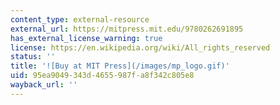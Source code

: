 ```yaml
---
content_type: external-resource
external_url: https://mitpress.mit.edu/9780262691895
has_external_license_warning: true
license: https://en.wikipedia.org/wiki/All_rights_reserved
status: ''
title: '![Buy at MIT Press](/images/mp_logo.gif)'
uid: 95ea9049-343d-4655-987f-a8f342c805e8
wayback_url: ''
---
```

